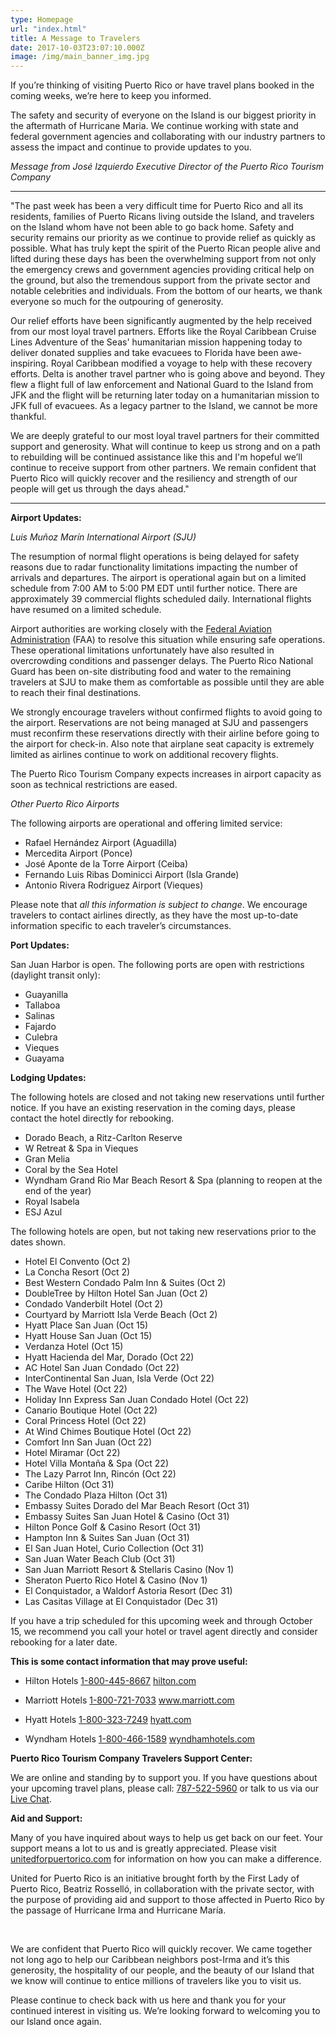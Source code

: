 ```yaml
---
type: Homepage
url: "index.html"
title: A Message to Travelers
date: 2017-10-03T23:07:10.000Z
image: /img/main_banner_img.jpg
---
```


If you’re thinking of visiting Puerto Rico or have travel plans booked in the coming weeks, we’re here to keep you informed.

The safety and security of everyone on the Island is our biggest priority in the aftermath of Hurricane Maria. We continue working with state and federal government agencies and collaborating with our industry partners to assess the impact and continue to provide updates to you.

*Message from José Izquierdo Executive Director of the Puerto Rico Tourism Company*

* * *

"The past week has been a very difficult time for Puerto Rico and all its residents, families of Puerto Ricans living outside the Island, and travelers on the Island whom have not been able to go back home. Safety and security remains our priority as we continue to provide relief as quickly as possible. What has truly kept the spirit of the Puerto Rican people alive and lifted during these days has been the overwhelming support from not only the emergency crews and government agencies providing critical help on the ground, but also the tremendous support from the private sector and notable celebrities and individuals. From the bottom of our hearts, we thank everyone so much for the outpouring of generosity.

Our relief efforts have been significantly augmented by the help received from our most loyal travel partners. Efforts like the Royal Caribbean Cruise Lines Adventure of the Seas' humanitarian mission happening today to deliver donated supplies and take evacuees to Florida have been awe-inspiring. Royal Caribbean modified a voyage to help with these recovery efforts. Delta is another travel partner who is going above and beyond. They flew a flight full of law enforcement and National Guard to the Island from JFK and the flight will be returning later today on a humanitarian mission to JFK full of evacuees. As a legacy partner to the Island, we cannot be more thankful.

We are deeply grateful to our most loyal travel partners for their committed support and generosity. What will continue to keep us strong and on a path to rebuilding will be continued assistance like this and I'm hopeful we’ll continue to receive support from other partners. We remain confident that Puerto Rico will quickly recover and the resiliency and strength of our people will get us through the days ahead."

* * *

**Airport Updates:**

*Luis Muñoz Marín International Airport (SJU)*

The resumption of normal flight operations is being delayed for safety reasons due to radar functionality limitations impacting the number of arrivals and departures. The airport is operational again but on a limited schedule from 7:00 AM to 5:00 PM EDT until further notice. There are approximately 39 commercial flights scheduled daily. International flights have resumed on a limited schedule.

Airport authorities are working closely with the <a target="_blank" href="https://www.faa.gov/">Federal Aviation Administration</a> (FAA) to resolve this situation while ensuring safe operations. These operational limitations unfortunately have also resulted in overcrowding conditions and passenger delays. The Puerto Rico National Guard has been on-site distributing food and water to the remaining travelers at SJU to make them as comfortable as possible until they are able to reach their final destinations.

We strongly encourage travelers without confirmed flights to avoid going to the airport. Reservations are not being managed at SJU and passengers must reconfirm these reservations directly with their airline before going to the airport for check-in. Also note that airplane seat capacity is extremely limited as airlines continue to work on additional recovery flights.

The Puerto Rico Tourism Company expects increases in airport capacity as soon as technical restrictions are eased.

*Other Puerto Rico Airports*

The following airports are operational and offering limited service:

*   Rafael Hernández Airport (Aguadilla)
*   Mercedita Airport (Ponce)
*   José Aponte de la Torre Airport (Ceiba)
*   Fernando Luis Ribas Dominicci Airport (Isla Grande)
*   Antonio Rivera Rodriguez Airport (Vieques)

Please note that *all this information is subject to change*. We encourage travelers to contact airlines directly, as they have the most up-to-date information specific to each traveler’s circumstances.

**Port Updates:**

San Juan Harbor is open. The following ports are open with restrictions (daylight transit only):

*   Guayanilla
*   Tallaboa
*   Salinas
*   Fajardo
*   Culebra
*   Vieques
*   Guayama

**Lodging Updates:**

The following hotels are closed and not taking new reservations until further notice. If you have an existing reservation in the coming days, please contact the hotel directly for rebooking.

*   Dorado Beach, a Ritz-Carlton Reserve
*   W Retreat & Spa in Vieques
*   Gran Melia
*   Coral by the Sea Hotel
*   Wyndham Grand Rio Mar Beach Resort & Spa (planning to reopen at the end of the year)
*   Royal Isabela
*   ESJ Azul

The following hotels are open, but not taking new reservations prior to the dates shown.

*   Hotel El Convento (Oct 2)
*   La Concha Resort (Oct 2)
*   Best Western Condado Palm Inn & Suites (Oct 2)
*   DoubleTree by Hilton Hotel San Juan (Oct 2)
*   Condado Vanderbilt Hotel (Oct 2)
*   Courtyard by Marriott Isla Verde Beach (Oct 2)
*   Hyatt Place San Juan (Oct 15)
*   Hyatt House San Juan (Oct 15)
*   Verdanza Hotel (Oct 15)
*   Hyatt Hacienda del Mar, Dorado (Oct 22)
*   AC Hotel San Juan Condado (Oct 22)
*   InterContinental San Juan, Isla Verde (Oct 22)
*   The Wave Hotel (Oct 22)
*   Holiday Inn Express San Juan Condado Hotel (Oct 22)
*   Canario Boutique Hotel (Oct 22)
*   Coral Princess Hotel (Oct 22)
*   At Wind Chimes Boutique Hotel (Oct 22)
*   Comfort Inn San Juan (Oct 22)
*   Hotel Miramar (Oct 22)
*   Hotel Villa Montaña & Spa (Oct 22)
*   The Lazy Parrot Inn, Rincón (Oct 22)
*   Caribe Hilton (Oct 31)
*   The Condado Plaza Hilton (Oct 31)
*   Embassy Suites Dorado del Mar Beach Resort (Oct 31)
*   Embassy Suites San Juan Hotel & Casino (Oct 31)
*   Hilton Ponce Golf & Casino Resort (Oct 31)
*   Hampton Inn & Suites San Juan (Oct 31)
*   El San Juan Hotel, Curio Collection (Oct 31)
*   San Juan Water Beach Club (Oct 31)
*   San Juan Marriott Resort & Stellaris Casino (Nov 1)
*   Sheraton Puerto Rico Hotel & Casino (Nov 1)
*   El Conquistador, a Waldorf Astoria Resort (Dec 31)
*   Las Casitas Village at El Conquistador (Dec 31)

If you have a trip scheduled for this upcoming week and through October 15, we recommend you call your hotel or travel agent directly and consider rebooking for a later date.

**This is some contact information that may prove useful:**

*   Hilton Hotels [1-800-445-8667][1] <a target="_blank" href="http://www3.hilton.com/">hilton.com </a>

*   Marriott Hotels [1-800-721-7033][2] <a target="_blank" href="https://www.marriott.com">www.marriott.com</a>

*   Hyatt Hotels [1-800-323-7249][3] <a target="_blank" href="https://www.hyatt.com/"> hyatt.com</a>

*   Wyndham Hotels [1-800-466-1589][4] <a target="_blank" href="https://www.wyndhamhotels.com/"> wyndhamhotels.com </a>

**Puerto Rico Tourism Company Travelers Support Center:**

We are online and standing by to support you. If you have questions about your upcoming travel plans, please call: [787-522-5960][5] or talk to us via our <a target="_blank" href="http://messenger.providesupport.com/messenger/eddinc.html">Live Chat</a>.

**Aid and Support:**

Many of you have inquired about ways to help us get back on our feet. Your support means a lot to us and is greatly appreciated. Please visit <a target="_blank" href="http://unitedforpuertorico.com"> unitedforpuertorico.com</a> for information on how you can make a difference.

<p style="margin-bottom: 45px;">
  United for Puerto Rico is an initiative brought forth by the First Lady of Puerto Rico, Beatriz Rosselló, in collaboration with the private sector, with the purpose of providing aid and support to those affected in Puerto Rico by the passage of Hurricane Irma and Hurricane María.
</p>

We are confident that Puerto Rico will quickly recover. We came together not long ago to help our Caribbean neighbors post-Irma and it’s this generosity, the hospitality of our people, and the beauty of our Island that we know will continue to entice millions of travelers like you to visit us.

Please continue to check back with us here and thank you for your continued interest in visiting us. We’re looking forward to welcoming you to our Island once again.

 [1]: tel:18004458667
 [2]: tel:18007217033
 [3]: tel:18003237249
 [4]: tel:18004661589
 [5]: tel:+17875225960
